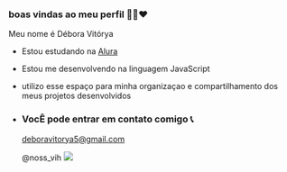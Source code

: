 ###  boas vindas ao meu perfil 🥇😻❤️

Meu nome é Débora Vitórya

- Estou estudando na [Alura](https://www.alura.com.br)
- Estou me desenvolvendo na linguagem JavaScript
- utilizo esse espaço para minha organizaçao e compartilhamento dos meus projetos desenvolvidos

- ### VocÊ pode entrar em contato comigo 📞

  deboravitorya5@gmail.com
  
  @noss_vih
  ![](https://media.tenor.com/x3_cdWH7dkQAAAAM/gatinho-fofo.gif)

